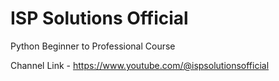 # ISP Solutions Official
Python Beginner to Professional Course

Channel Link - https://www.youtube.com/@ispsolutionsofficial
